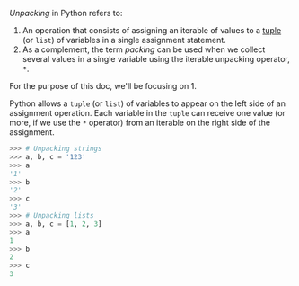 *Unpacking* in Python refers to:

1. An operation that consists of assigning an iterable of values to a [tuple](https://stackabuse.com/lists-vs-tuples-in-python/) (or `list`) of variables in a single assignment statement. 
2. As a complement, the term *packing* can be used when we collect several values in a single variable using the iterable unpacking operator, `*`.

For the purpose of this doc, we'll be focusing on 1.



Python allows a `tuple` (or `list`) of variables to appear on the left side of an assignment operation. Each variable in the `tuple` can receive one value (or more, if we use the `*` operator) from an iterable on the right side of the assignment.

```python
>>> # Unpacking strings
>>> a, b, c = '123'
>>> a
'1'
>>> b
'2'
>>> c
'3'
>>> # Unpacking lists
>>> a, b, c = [1, 2, 3]
>>> a
1
>>> b
2
>>> c
3
```

